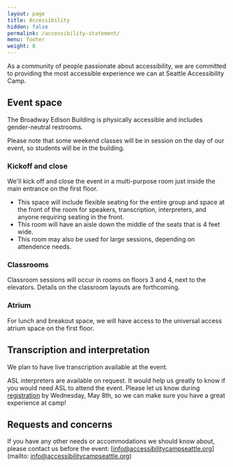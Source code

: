 ```yaml
---
layout: page
title: Accessibility
hidden: false
permalink: /accessibility-statement/
menu: footer
weight: 8
---
```


As a community of people passionate about accessibility, we are committed to providing the most accessible experience we can at Seattle Accessibility Camp.

## Event space

The Broadway Edison Building is physically accessible and includes gender-neutral restrooms.

Please note that some weekend classes will be in session on the day of our event, so students will be in the building.

### Kickoff and close

We'll kick off and close the event in a multi-purpose room just inside the main entrance on the first floor.

- This space will include flexible seating for the entire group and space at the front of the room for speakers, transcription, interpreters, and anyone requiring seating in the front.
- This room will have an aisle down the middle of the seats that is 4 feet wide.
- This room may also be used for large sessions, depending on attendence needs.

### Classrooms

Classroom sessions will occur in rooms on floors 3 and 4, next to the elevators. Details on the classroom layouts are forthcoming.

### Atrium

For lunch and breakout space, we will have access to the universal access atrium space on the first floor.

## Transcription and interpretation

We plan to have live transcription available at the event.

ASL interpreters are available on request. It would help us greatly to know if you would need ASL to attend the event. Please let us know during [registration](../registration) by Wednesday, May 8th, so we can make sure you have a great experience at camp!

## Requests and concerns

If you have any other needs or accommodations we should know about, please contact us before the event: [info@accessibilitycampseattle.org](mailto: info@accessibilitycampseattle.org)